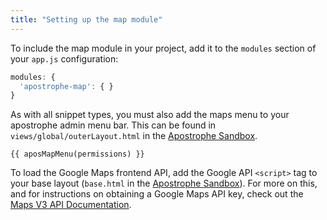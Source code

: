 ```yaml
---
title: "Setting up the map module"
---
```


To include the map module in your project, add it to the `modules` section of your `app.js` configuration:

```javascript
modules: {
  'apostrophe-map': { }
}
```

As with all snippet types, you must also add the maps menu to your apostrophe admin menu bar. This can be found in `views/global/outerLayout.html` in the [Apostrophe Sandbox](https://github.com/punkave/apostrophe-sandbox).

```nunjucks
{{ aposMapMenu(permissions) }}
```

To load the Google Maps frontend API, add the Google API `<script>` tag to your base layout (`base.html` in the [Apostrophe Sandbox](https://github.com/punkave/apostrophe-sandbox)). For more on this, and for instructions on obtaining a Google Maps API key, check out the [Maps V3 API Documentation](https://developers.google.com/maps/documentation/javascript/tutorial).

